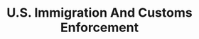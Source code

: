 ---
# This topic lives at
# https://digital.gov/topics/us-immigration-and-customs-enforcement

slug: "us-immigration-and-customs-enforcement"

# Topic Title
title: "U.S. Immigration And Customs Enforcement"

# description — keep it short and clear
summary: ""


# Weight
weight: 1

# For more information on managing topics,
# see https://github.com/GSA/digitalgov.gov/wiki
---